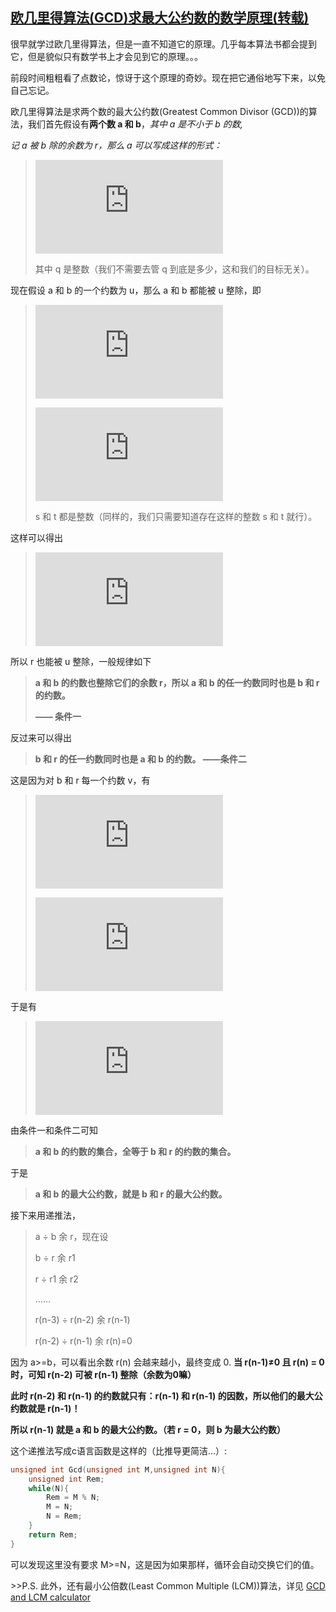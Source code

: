 ##  [欧几里得算法(GCD)求最大公约数的数学原理(转载)](https://www.cnblogs.com/kirito-c/p/6910912.html) ##

很早就学过欧几里得算法，但是一直不知道它的原理。几乎每本算法书都会提到它，但是貌似只有数学书上才会见到它的原理。。。

前段时间粗粗看了点数论，惊讶于这个原理的奇妙。现在把它通俗地写下来，以免自己忘记。

欧几里得算法是求两个数的最大公约数(Greatest Common Divisor (GCD))的算法，我们首先假设有**两个数 a 和 b**，*其中 a 是不小于 b 的数,*

*记 a 被 b 除的余数为 r，那么 a 可以写成这样的形式：*

> ![a=bp+r](http://latex.codecogs.com/gif.latex?a=bq+r )
>
> 其中 q 是整数（我们不需要去管 q 到底是多少，这和我们的目标无关）。

现在假设 a 和 b 的一个约数为 u，那么 a 和 b 都能被 u 整除，即

> ![a=su](http://latex.codecogs.com/gif.latex?a=su "a=su")
>
> ![b=tu](http://latex.codecogs.com/gif.latex?b=tu)
>
> s 和 t 都是整数（同样的，我们只需要知道存在这样的整数 s 和 t 就行）。

这样可以得出

>
>
>![r = a - bq = su - (tu)q = (s - tq)u](http://latex.codecogs.com/gif.latex?r%20=%20a%20-%20bq%20=%20su%20-%20(tu)q%20=%20(s%20-%20tq)u)

所以 r 也能被 u 整除，一般规律如下

>**a 和 b 的约数也整除它们的余数 r，所以 a 和 b 的任一约数同时也是 b 和 r 的约数。**
>
>**—— 条件一**

反过来可以得出

> **b 和 r 的任一约数同时也是 a 和 b 的约数。 ——条件二**

这是因为对 b 和 r 每一个约数 v，有

> ![b = kv](http://latex.codecogs.com/gif.latex?b%20=%20kv)
>
> ![r = cv](http://latex.codecogs.com/gif.latex?r%20=%20cv)

于是有

> ![a = bq+r = (kv)q + cv = (kq + c)v](http://latex.codecogs.com/gif.latex?a%20=%20bq+r%20=%20(kv)q%20+%20cv%20=%20(kq%20+%20c)v)

由条件一和条件二可知

> **a 和 b 的约数的集合，全等于 b 和 r 的约数的集合。**

于是

> **a 和 b 的最大公约数，就是 b 和 r 的最大公约数。**

接下来用递推法，

> a ÷ b 余 r，现在设
>
> b ÷ r 余 r1
>
> r ÷ r1 余 r2
>
> ……
>
> r(n-3) ÷ r(n-2) 余 r(n-1)
>
> r(n-2) ÷ r(n-1) 余 r(n)=0

因为 a>=b，可以看出余数 r(n) 会越来越小，最终变成 0.
**当 r(n-1)≠0 且 r(n) = 0 时，可知 r(n-2) 可被 r(n-1) 整除（余数为0嘛）**

**此时 r(n-2) 和 r(n-1) 的约数就只有：r(n-1) 和 r(n-1) 的因数，所以他们的最大公约数就是 r(n-1)！**

**所以 r(n-1) 就是 a 和 b 的最大公约数。（若 r = 0，则 b 为最大公约数）**

 

这个递推法写成c语言函数是这样的（比推导更简洁...）:

```c
unsigned int Gcd(unsigned int M,unsigned int N){
    unsigned int Rem;
    while(N){
        Rem = M % N;
        M = N;
        N = Rem;
    }
    return Rem;
}
```

可以发现这里没有要求 M>=N，这是因为如果那样，循环会自动交换它们的值。

\>>P.S. 此外，还有最小公倍数(Least Common Multiple (LCM))算法，详见 [GCD and LCM calculator](https://www.mathportal.org/calculators/numbers-calculators/gcd-lcm-calculator.php)


